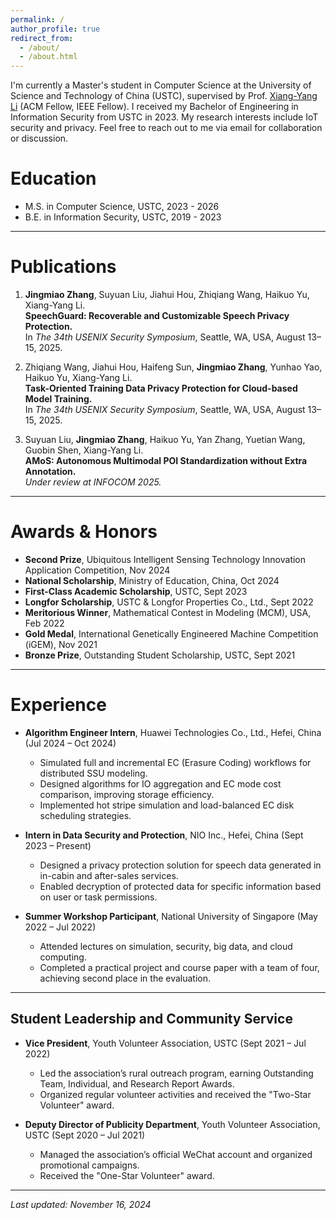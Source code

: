 ```yaml
---
permalink: /
author_profile: true
redirect_from: 
  - /about/
  - /about.html
---
```


I'm currently a Master's student in Computer Science at the University of Science and Technology of China (USTC), supervised by Prof. [Xiang-Yang Li](http://staff.ustc.edu.cn/~xiangyangli/) (ACM Fellow, IEEE Fellow). I received my Bachelor of Engineering in Information Security from USTC in 2023. My research interests include IoT security and privacy. Feel free to reach out to me via email for collaboration or discussion.

# Education
- M.S. in Computer Science, USTC, 2023 - 2026
- B.E. in Information Security, USTC, 2019 - 2023

---

# Publications
1. **Jingmiao Zhang**, Suyuan Liu, Jiahui Hou, Zhiqiang Wang, Haikuo Yu, Xiang-Yang Li.  
   **SpeechGuard: Recoverable and Customizable Speech Privacy Protection.**  
   In *The 34th USENIX Security Symposium*, Seattle, WA, USA, August 13–15, 2025.

2. Zhiqiang Wang, Jiahui Hou, Haifeng Sun, **Jingmiao Zhang**, Yunhao Yao, Haikuo Yu, Xiang-Yang Li.  
   **Task-Oriented Training Data Privacy Protection for Cloud-based Model Training.**  
   In *The 34th USENIX Security Symposium*, Seattle, WA, USA, August 13–15, 2025.

3. Suyuan Liu, **Jingmiao Zhang**, Haikuo Yu, Yan Zhang, Yuetian Wang, Guobin Shen, Xiang-Yang Li.  
   **AMoS: Autonomous Multimodal POI Standardization without Extra Annotation.**  
   *Under review at INFOCOM 2025.*

---

# Awards & Honors
- **Second Prize**, Ubiquitous Intelligent Sensing Technology Innovation Application Competition, Nov 2024  
- **National Scholarship**, Ministry of Education, China, Oct 2024  
- **First-Class Academic Scholarship**, USTC, Sept 2023  
- **Longfor Scholarship**, USTC & Longfor Properties Co., Ltd., Sept 2022
- **Meritorious Winner**, Mathematical Contest in Modeling (MCM), USA, Feb 2022  
- **Gold Medal**, International Genetically Engineered Machine Competition (iGEM), Nov 2021  
- **Bronze Prize**, Outstanding Student Scholarship, USTC, Sept 2021  

---

# Experience
- **Algorithm Engineer Intern**, Huawei Technologies Co., Ltd., Hefei, China (Jul 2024 – Oct 2024)  
  - Simulated full and incremental EC (Erasure Coding) workflows for distributed SSU modeling.  
  - Designed algorithms for IO aggregation and EC mode cost comparison, improving storage efficiency.  
  - Implemented hot stripe simulation and load-balanced EC disk scheduling strategies.
 
- **Intern in Data Security and Protection**, NIO Inc., Hefei, China (Sept 2023 – Present)  
  - Designed a privacy protection solution for speech data generated in in-cabin and after-sales services.  
  - Enabled decryption of protected data for specific information based on user or task permissions.
 
- **Summer Workshop Participant**, National University of Singapore (May 2022 – Jul 2022)  
  - Attended lectures on simulation, security, big data, and cloud computing.  
  - Completed a practical project and course paper with a team of four, achieving second place in the evaluation.  

---

## Student Leadership and Community Service
- **Vice President**, Youth Volunteer Association, USTC (Sept 2021 – Jul 2022)  
  - Led the association’s rural outreach program, earning Outstanding Team, Individual, and Research Report Awards.  
  - Organized regular volunteer activities and received the "Two-Star Volunteer" award.  

- **Deputy Director of Publicity Department**, Youth Volunteer Association, USTC (Sept 2020 – Jul 2021)  
  - Managed the association’s official WeChat account and organized promotional campaigns.  
  - Received the "One-Star Volunteer" award.  

---

*Last updated: November 16, 2024*
